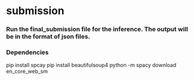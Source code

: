 # submission

### Run the final_submission file for the inference. The output will be in the format of json files. 

### Dependencies 

pip install spcay 
pip install beautifulsoup4
python -m spacy download en_core_web_sm
